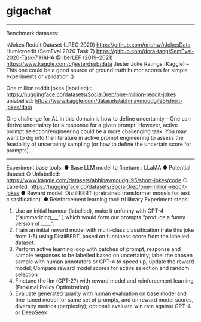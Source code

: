 # gigachat

------------------------------------------------------------------------------------
Benchmark datasets: 
 
r/Jokes Reddit Dataset (LREC 2020) https://github.com/orionw/rJokesData
Humicroedit (SemEval 2020 Task 7) https://github.com/dora-tang/SemEval-2020-Task-7
HAHA @ IberLEF (2019–2021) https://www.kaggle.com/c/jesterdsub/data
Jester Joke Ratings (Kaggle) – This one could be a good source of ground truth humor scores for simple experiments or validation ()

One million reddit jokes (labelled) : https://huggingface.co/datasets/SocialGrep/one-million-reddit-jokes
unlabelled: https://www.kaggle.com/datasets/abhinavmoudgil95/short-jokes/data

 
One challenge for AL in this domain is how to define uncertainty – One can derive uncertainty for a response for a given prompt. However, active prompt selection/engineering could be a more challenging task. You may want to dig into the literature in active prompt engineering to assess the feasibility of uncertainty sampling (or how to define the uncertain score for prompts).
 
---------------------------------------------------------------------------------



Experiment base tools:
● Base LLM model to finetune : LLaMA
● Potential dataset
○ Unlabelled:
https://www.kaggle.com/datasets/abhinavmoudgil95/short-jokes/code
○ Labelled: https://huggingface.co/datasets/SocialGrep/one-million-reddit-jokes
● Reward model: DistillBERT (pretrained transformer models for text clsasification).
● Reinforcement learning tool: trl library
Experiment steps:
1. Use an initial humour (labelled), make it unfunny with GPT-4 (“summarizing___” )
which would form our prompts “produce a funny version of ____”.
2. Train an initial reward model with multi-class classification (rate this joke from 1-5)
using DistilBERT, based on funniness score from the labelled dataset.
3. Perform active learning loop with batches of prompt, response and sample
responses to be labelled based on uncertainty; label the chosen sample with human
annotators or GPT-4 to speed up, update the reward model; Compare reward model
scores for active selection and random selection
4. Finetune the llm (GPT-2?) with reward model and reinforcement learning (Proximal
Policy Optimization)
5. Evaluate generated quality with human evaluation on base model and fine-tuned
model for same set of prompts, and on reward model scores, diversity metrics
(perplexity); optional: evaluate win rate against GPT-4 or DeepSeek

